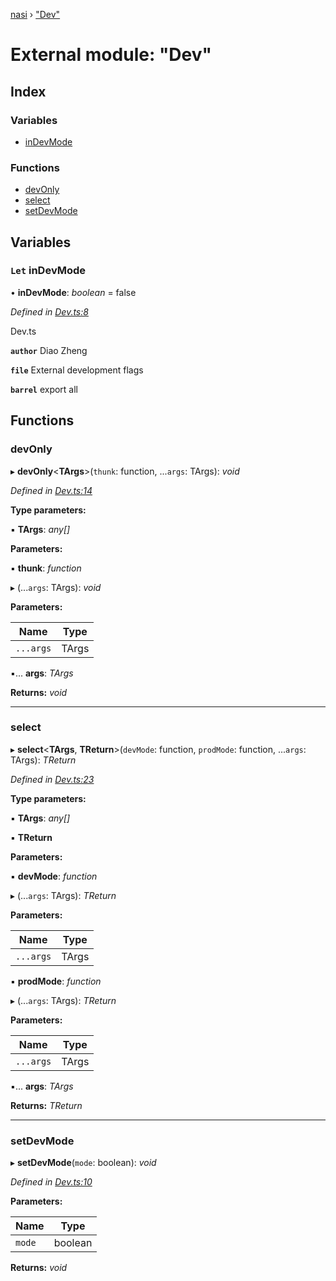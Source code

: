 [nasi](../globals.md) › ["Dev"](_dev_.md)

# External module: "Dev"

## Index

### Variables

* [inDevMode](_dev_.md#let-indevmode)

### Functions

* [devOnly](_dev_.md#devonly)
* [select](_dev_.md#select)
* [setDevMode](_dev_.md#setdevmode)

## Variables

### `Let` inDevMode

• **inDevMode**: *boolean* = false

*Defined in [Dev.ts:8](https://github.com/diaozheng999/nasi/blob/5f965cb/src/Dev.ts#L8)*

Dev.ts

**`author`** Diao Zheng

**`file`** External development flags

**`barrel`** export all

## Functions

###  devOnly

▸ **devOnly**<**TArgs**>(`thunk`: function, ...`args`: TArgs): *void*

*Defined in [Dev.ts:14](https://github.com/diaozheng999/nasi/blob/5f965cb/src/Dev.ts#L14)*

**Type parameters:**

▪ **TArgs**: *any[]*

**Parameters:**

▪ **thunk**: *function*

▸ (...`args`: TArgs): *void*

**Parameters:**

Name | Type |
------ | ------ |
`...args` | TArgs |

▪... **args**: *TArgs*

**Returns:** *void*

___

###  select

▸ **select**<**TArgs**, **TReturn**>(`devMode`: function, `prodMode`: function, ...`args`: TArgs): *TReturn*

*Defined in [Dev.ts:23](https://github.com/diaozheng999/nasi/blob/5f965cb/src/Dev.ts#L23)*

**Type parameters:**

▪ **TArgs**: *any[]*

▪ **TReturn**

**Parameters:**

▪ **devMode**: *function*

▸ (...`args`: TArgs): *TReturn*

**Parameters:**

Name | Type |
------ | ------ |
`...args` | TArgs |

▪ **prodMode**: *function*

▸ (...`args`: TArgs): *TReturn*

**Parameters:**

Name | Type |
------ | ------ |
`...args` | TArgs |

▪... **args**: *TArgs*

**Returns:** *TReturn*

___

###  setDevMode

▸ **setDevMode**(`mode`: boolean): *void*

*Defined in [Dev.ts:10](https://github.com/diaozheng999/nasi/blob/5f965cb/src/Dev.ts#L10)*

**Parameters:**

Name | Type |
------ | ------ |
`mode` | boolean |

**Returns:** *void*
